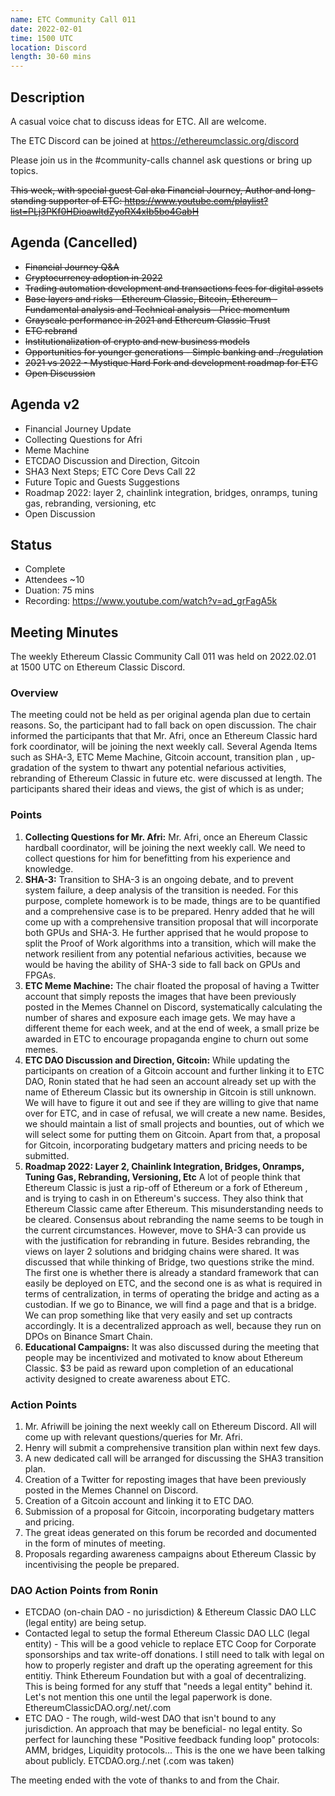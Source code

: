 ```yaml
---
name: ETC Community Call 011
date: 2022-02-01
time: 1500 UTC
location: Discord
length: 30-60 mins
---
```


## Description

A casual voice chat to discuss ideas for ETC. All are welcome.

The ETC Discord can be joined at https://ethereumclassic.org/discord

Please join us in the #community-calls channel ask questions or bring up topics.

~~This week, with special guest Cal aka Financial Journey, Author and long-standing supporter of ETC:
https://www.youtube.com/playlist?list=PLj3PKf0HDioawltdZyoRX4xIb5bo4GabH~~

## Agenda (Cancelled)

- ~~Financial Journey Q&A~~
- ~~Cryptocurrency adoption in 2022~~ 
- ~~Trading automation development and transactions fees for digital assets~~ 
- ~~Base layers and risks - Ethereum Classic, Bitcoin, Ethereum - Fundamental analysis and Technical analysis - Price momentum~~ 
- ~~Grayscale performance in 2021 and Ethereum Classic Trust~~ 
- ~~ETC rebrand~~ 
- ~~Institutionalization of crypto and new business models~~ 
- ~~Opportunities for younger generations - Simple banking and ./regulation~~ 
- ~~2021 vs 2022 - Mystique Hard Fork and development roadmap for ETC~~ 
- ~~Open Discussion~~ 

## Agenda v2

- Financial Journey Update
- Collecting Questions for Afri
- Meme Machine
- ETCDAO Discussion and Direction, Gitcoin
- SHA3 Next Steps; ETC Core Devs Call 22
- Future Topic and Guests Suggestions
- Roadmap 2022: layer 2, chainlink integration, bridges, onramps, tuning gas, rebranding, versioning, etc
- Open Discussion

## Status

- Complete
- Attendees ~10
- Duation: 75 mins
- Recording: https://www.youtube.com/watch?v=ad_grFagA5k

## Meeting Minutes

The weekly Ethereum Classic Community Call 011 was held on 2022.02.01 at 1500 UTC on Ethereum Classic Discord.

### Overview

The meeting could not be held as per original agenda plan due to certain reasons. So, the participant had to fall back on open discussion. The chair informed the participants that that Mr. Afri, once an Ethereum Classic hard fork coordinator, will be joining the next weekly call. Several Agenda Items such as SHA-3, ETC Meme Machine, Gitcoin account, transition plan , up-gradation of the system to thwart any potential nefarious activities, rebranding of Ethereum Classic in future etc. were discussed at length. The participants shared their ideas and views, the gist of which is as under;

### Points

1. **Collecting Questions for Mr. Afri:** Mr. Afri, once an Ehereum Classic hardball coordinator, will be joining the next weekly call. We need to collect questions for him for benefitting from his experience and knowledge.
1. **SHA-3:** Transition to SHA-3 is an ongoing debate, and to prevent system failure, a deep analysis of the transition is needed. For this purpose, complete homework is to be made, things are to be quantified and a comprehensive case is to be prepared. Henry added that he will come up with a comprehensive transition proposal that will incorporate both GPUs and SHA-3. He further apprised that he would propose to split the Proof of Work algorithms into a transition, which will make the network resilient from any potential nefarious activities, because we would be having the ability of SHA-3 side to fall back on GPUs and FPGAs.
1. **ETC Meme Machine:** The chair floated the proposal of having a Twitter account that simply reposts the images that have been previously posted in the Memes Channel on Discord, systematically calculating the number of shares and exposure each image gets. We may have a different theme for each week, and at the end of week, a small prize be awarded in ETC to encourage propaganda engine to churn out some memes.
1. **ETC DAO Discussion and Direction, Gitcoin:** While updating the participants on creation of a Gitcoin account and further linking it to ETC DAO, Ronin stated that he had seen an account already set up with the name of Ethereum Classic but its ownership in Gitcoin is still unknown. We will have to figure it out and see if they are willing to give that name over for ETC, and in case of refusal, we will create a new name. Besides, we should maintain a list of small projects and bounties, out of which we will select some for putting them on Gitcoin. Apart from that, a proposal for Gitcoin, incorporating budgetary matters and pricing needs to be submitted.
1. **Roadmap 2022: Layer 2, Chainlink Integration, Bridges, Onramps, Tuning Gas, Rebranding, Versioning, Etc**
A lot of people think that Ethereum Classic is just a rip-off of Ethereum or a fork of Ethereum , and is trying to cash in on Ethereum&#39;s success. They also think that Ethereum Classic came after Ethereum. This misunderstanding needs to be cleared. Consensus about rebranding the name seems to be tough in the current circumstances. However, move to SHA-3 can provide us with the justification for rebranding in future. Besides rebranding, the views on layer 2 solutions and bridging chains were shared. It was discussed that while thinking of Bridge, two questions strike the mind. The first one is whether there is already a standard framework that can easily be deployed on ETC, and the second one is as what is required in terms of centralization, in terms of operating the bridge and acting as a custodian. If we go to Binance, we will find a page and that is a bridge. We can prop something like that very easily and set up contracts accordingly. It is a decentralized approach as well, because they run on DPOs on Binance Smart Chain.
1. **Educational Campaigns:** It was also discussed during the meeting that people may be incentivized and motivated to know about Ethereum Classic. $3 be paid as reward upon completion of an educational activity designed to create awareness about ETC.

### Action Points

1. Mr. Afriwill be joining the next weekly call on Ethereum Discord. All will come up with relevant questions/queries for Mr. Afri.
2. Henry will submit a comprehensive transition plan within next few days.
3. A new dedicated call will be arranged for discussing the SHA3 transition plan.
4. Creation of a Twitter for reposting images that have been previously posted in the Memes Channel on Discord.
5. Creation of a Gitcoin account and linking it to ETC DAO.
6. Submission of a proposal for Gitcoin, incorporating budgetary matters and pricing.
7. The great ideas generated on this forum be recorded and documented in the form of minutes of meeting.
8. Proposals regarding awareness campaigns about Ethereum Classic by incentivising the people be prepared.

### DAO Action Points from Ronin

- ETCDAO (on-chain DAO - no jurisdiction) & Ethereum Classic DAO LLC (legal entity) are being setup.
- Contacted legal to setup the formal Ethereum Classic DAO LLC (legal entity) - This will be a good vehicle to replace ETC Coop for Corporate sponsorships and tax write-off donations. I still need to talk with legal on how to properly register and draft up the operating agreement for this entitiy. Think Ethereum Foundation but with a goal of decentralizing. This is being formed for any stuff that "needs a legal entity" behind it. Let's not mention this one until the legal paperwork is done. EthereumClassicDAO.org/.net/.com
- ETC DAO - The rough, wild-west DAO that isn't bound to any jurisdiction. An approach that may be beneficial- no legal entity. So perfect for launching these "Positive feedback funding loop" protocols: AMM, bridges, Liquidity protocols... This is the one we have been talking about publicly. ETCDAO.org./.net (.com was taken) 

The meeting ended with the vote of thanks to and from the Chair.
